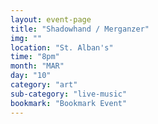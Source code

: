 ```yaml
---
layout: event-page
title: "Shadowhand / Merganzer"
img: ""
location: "St. Alban's"
time: "8pm"
month: "MAR"
day: "10"
category: "art"
sub-category: "live-music"
bookmark: "Bookmark Event"
---
```

